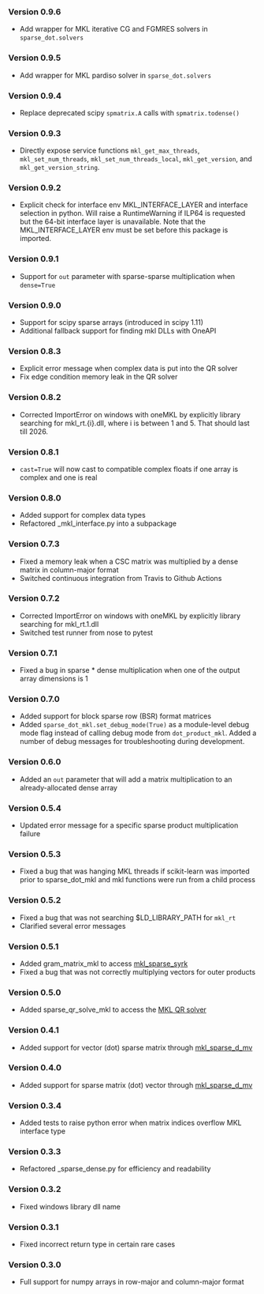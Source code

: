 ### Version 0.9.6

* Add wrapper for MKL iterative CG and FGMRES solvers in `sparse_dot.solvers`

### Version 0.9.5

* Add wrapper for MKL pardiso solver in `sparse_dot.solvers`

### Version 0.9.4

* Replace deprecated scipy `spmatrix.A` calls with `spmatrix.todense()`

### Version 0.9.3

* Directly expose service functions `mkl_get_max_threads`, `mkl_set_num_threads`,
  `mkl_set_num_threads_local`, `mkl_get_version`, and `mkl_get_version_string`.

### Version 0.9.2

* Explicit check for interface env MKL_INTERFACE_LAYER and interface selection in python.
  Will raise a RuntimeWarning if ILP64 is requested but the 64-bit interface layer is unavailable.
  Note that the MKL_INTERFACE_LAYER env must be set before this package is imported.

### Version 0.9.1

* Support for `out` parameter with sparse-sparse multiplication when `dense=True`

### Version 0.9.0

* Support for scipy sparse arrays (introduced in scipy 1.11)
* Additional fallback support for finding mkl DLLs with OneAPI

### Version 0.8.3

* Explicit error message when complex data is put into the QR solver
* Fix edge condition memory leak in the QR solver

### Version 0.8.2

* Corrected ImportError on windows with oneMKL by explicitly library searching for mkl_rt.{i}.dll,
  where i is between 1 and 5. That should last till 2026.

### Version 0.8.1

* `cast=True` will now cast to compatible complex floats if one array is complex and one is real

### Version 0.8.0

* Added support for complex data types
* Refactored _mkl_interface.py into a subpackage

### Version 0.7.3

* Fixed a memory leak when a CSC matrix was multiplied by a dense matrix in column-major format
* Switched continuous integration from Travis to Github Actions

### Version 0.7.2

* Corrected ImportError on windows with oneMKL by explicitly library searching for mkl_rt.1.dll
* Switched test runner from nose to pytest

### Version 0.7.1

* Fixed a bug in sparse * dense multiplication when one of the output array dimensions is 1

### Version 0.7.0

* Added support for block sparse row (BSR) format matrices
* Added `sparse_dot_mkl.set_debug_mode(True)` as a module-level debug mode flag instead of calling debug mode from 
`dot_product_mkl`. Added a number of debug messages for troubleshooting during development.

### Version 0.6.0

* Added an `out` parameter that will add a matrix multiplication to an already-allocated dense array

### Version 0.5.4

* Updated error message for a specific sparse product multiplication failure

### Version 0.5.3

* Fixed a bug that was hanging MKL threads if scikit-learn was imported prior to sparse_dot_mkl and 
mkl functions were run from a child process

### Version 0.5.2

* Fixed a bug that was not searching $LD_LIBRARY_PATH for `mkl_rt`
* Clarified several error messages

### Version 0.5.1

* Added gram_matrix_mkl to access [mkl_sparse_syrk](https://software.intel.com/en-us/mkl-developer-reference-c-mkl-sparse-syrk)
* Fixed a bug that was not correctly multiplying vectors for outer products

### Version 0.5.0

* Added sparse_qr_solve_mkl to access the [MKL QR solver](https://software.intel.com/content/www/us/en/develop/articles/intel-mkl-sparse-qr-solver-multifrontal-sparse-qr-factorization-method-for-solving-a-sparse.html)

### Version 0.4.1

* Added support for vector (dot) sparse matrix through [mkl_sparse_d_mv](https://software.intel.com/en-us/mkl-developer-reference-c-mkl-sparse-mv)

### Version 0.4.0

* Added support for sparse matrix (dot) vector through [mkl_sparse_d_mv](https://software.intel.com/en-us/mkl-developer-reference-c-mkl-sparse-mv)

### Version 0.3.4

* Added tests to raise python error when matrix indices overflow MKL interface type

### Version 0.3.3

* Refactored _sparse_dense.py for efficiency and readability

### Version 0.3.2

* Fixed windows library dll name

### Version 0.3.1

* Fixed incorrect return type in certain rare cases

### Version 0.3.0

* Full support for numpy arrays in row-major and column-major format
